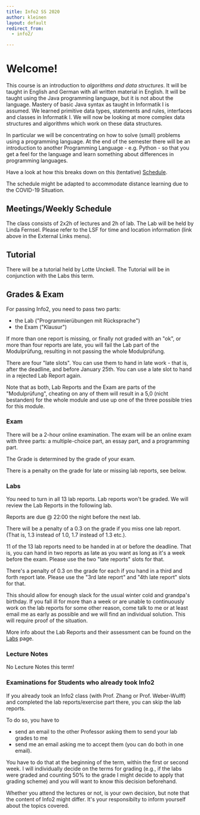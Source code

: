 ```yaml
---
title: Info2 SS 2020
author: kleinen
layout: default
redirect_from:
  - info2/

---
```


# Welcome!

This course is an introduction to *algorithms and data structures*. It will be
taught in English and German with all written material in English. It will be
taught using the Java programming language, but it is not about the language.
Mastery of basic Java syntax as taught in Informatik I is assumed. We learned
primitive data types, statements and rules, interfaces and classes in
Informatik I. We will now be looking at more complex data structures and
algorithms which work on these data structures.

In particular we will be concentrating on how to solve (small) problems using a
programming language. At the end of the semester there will be an introduction to
another Programming Language - e.g. Python -  so that you get a feel for the
language and learn something about differences in programming languages.

Have a look at how this breaks down on this (tentative) [Schedule](schedule).

The schedule might be adapted to accommodate distance learning due to the
COVID-19 Situation.

## Meetings/Weekly Schedule

The class consists of 2x2h of lectures and 2h of lab. The Lab will be held by
Linda Fernsel. Please refer to the LSF
for time and location information (link above in the External Links menu).

## Tutorial

There will be a tutorial held by Lotte Unckell. The Tutorial will be in
conjunction with the Labs this term.

## Grades & Exam

For passing Info2, you need to pass two parts:

- the Lab ("Programmierübungen mit Rücksprache")
- the Exam ("Klausur")

If more than one report is missing, or finally not graded with an "ok",
or more than four reports are late, you will fail the Lab part of the Modulprüfung,
resulting in not passing the whole Modulprüfung.

There are four "late slots". You can use them to hand in late work - that is,
after the deadline, and before January 25th.
You can use a late slot to hand in a rejected Lab Report again.

Note that as both, Lab Reports and the Exam are parts of the "Modulprüfung",
cheating on any of them will result in a 5,0 (nicht bestanden) for the whole
module and use up one of the three possible tries for this module.

### Exam

There will be a 2-hour online examination. The exam will be an online exam
with three parts: a multiple-choice part, an essay part, and a programming part.

The Grade is determined by the grade of your exam.

There is a penalty on the grade for late or missing lab reports, see below.

### Labs

You need to turn in all 13 lab reports. Lab reports won't be graded. We will
review the Lab Reports in the following lab.

Reports are due @ 22:00 the night before the next lab.

There will be a penalty of a 0.3 on the grade if you miss one lab report.
(That is, 1.3 instead of 1.0, 1.7 instead of 1.3 etc.).

11 of the 13 lab reports need to be handed in at or before the deadline.
That is, you can hand in two reports as late as you want as long as it's a week
before the exam.
Please use the two "late reports" slots for that.

There's a penalty of 0.3 on the grade for each if you hand in a third and forth report late.
Please use the "3rd late report" and "4th late report" slots for that.

This should allow for enough slack for the usual winter cold and grandpa's birthday.
If you fall ill for more than a week or are unable to continuously work on
the lab reports for some other reason, come talk to me or at least email me as
early as possible and we will find an individual solution. This will require
proof of the situation.

More info about the Lab Reports and their assessment can be found on the [Labs](labs) page.

### Lecture Notes

No Lecture Notes this term!

### Examinations for Students who already took Info2

If you already took an Info2 class (with Prof. Zhang or Prof. Weber-Wulff) and
completed the lab reports/exercise part there, you can skip the lab reports.

To do so, you have to
- send an email to the other Professor asking them to send your lab grades to me
- send me an email asking me to accept them (you can do both in one email).

You have to do that at the beginning of the term, within the first or second
week. I will individually decide on the terms for grading (e.g., if the labs were
graded and counting 50% to the grade I might decide to apply that grading scheme)
and you will want to know this decision beforehand.

Whether you attend the lectures or not, is your own decision, but note that the
content of Info2 might differ. It's your responsibilty to inform yourself about
the topics covered.
